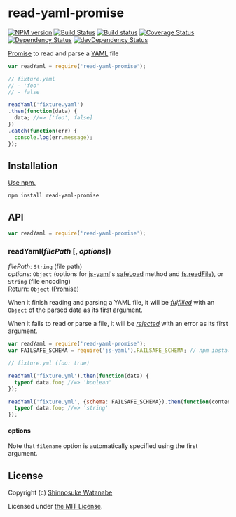 # read-yaml-promise

[![NPM version](https://img.shields.io/npm/v/read-yaml-promise.svg?style=flat)](https://www.npmjs.com/package/read-yaml-promise)
[![Build Status](https://travis-ci.org/shinnn/read-yaml-promise.svg?branch=master)](https://travis-ci.org/shinnn/read-yaml-promise)
[![Build status](https://ci.appveyor.com/api/projects/status/7gww0bcaas24rshu?svg=true)](https://ci.appveyor.com/project/ShinnosukeWatanabe/read-yaml-promise)
[![Coverage Status](https://img.shields.io/coveralls/shinnn/read-yaml-promise.svg?style=flat)](https://coveralls.io/r/shinnn/read-yaml-promise)
[![Dependency Status](https://img.shields.io/david/shinnn/read-yaml-promise.svg?style=flat&label=deps)](https://david-dm.org/shinnn/read-yaml-promise)
[![devDependency Status](https://img.shields.io/david/dev/shinnn/read-yaml-promise.svg?style=flat&label=devDeps)](https://david-dm.org/shinnn/read-yaml-promise#info=devDependencies)

[Promise] to read and parse a [YAML](http://yaml.org/) file

```javascript
var readYaml = require('read-yaml-promise');

// fixture.yaml
// - 'foo'
// - false

readYaml('fixture.yaml')
.then(function(data) {
  data; //=> ['foo', false]
})
.catch(function(err) {
  console.log(err.message);
});
```

## Installation

[Use npm.](https://docs.npmjs.com/cli/install)

```
npm install read-yaml-promise
```

## API

```javascript
var readYaml = require('read-yaml-promise');
```

### readYaml(*filePath* [, *options*])

*filePath*: `String` (file path)  
*options*: `Object` (options for [js-yaml](https://github.com/nodeca/js-yaml)'s [safeLoad](https://github.com/nodeca/js-yaml#safeload-string---options-) method and [fs.readFile](https://iojs.org/api/fs.html#fs_fs_readfile_filename_options_callback)), or `String` (file encoding)  
Return: `Object` ([Promise])

When it finish reading and parsing a YAML file, it will be [*fulfilled*](http://promisesaplus.com/#point-26) with an `Object` of the parsed data as its first argument.

When it fails to read or parse a file, it will be [*rejected*](http://promisesaplus.com/#point-30) with an error as its first argument.

```javascript
var readYaml = require('read-yaml-promise');
var FAILSAFE_SCHEMA = require('js-yaml').FAILSAFE_SCHEMA; // npm install js-yaml 

// fixture.yml (foo: true)

readYaml('fixture.yml').then(function(data) {
  typeof data.foo; //=> 'boolean'
});

readYaml('fixture.yml', {schema: FAILSAFE_SCHEMA}).then(function(contents) {
  typeof data.foo; //=> 'string'
});
```

#### options

Note that `filename` option is automatically specified using the first argument.

## License

Copyright (c) [Shinnosuke Watanabe](https://github.com/shinnn)

Licensed under [the MIT License](./LICENSE).

[Promise]: http://promisesaplus.com/
